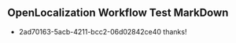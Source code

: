 ## OpenLocalization Workflow Test MarkDown
* 2ad70163-5acb-4211-bcc2-06d02842ce40 thanks!

<!--HONumber=Jul16_HO2-->


